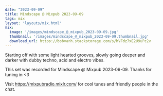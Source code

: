 ```yaml
---
date: "2023-09-09"
title: Mindscape @ Mixpub 2023-09-09
tags: mix
layout: 'layouts/mix.html'
mix:
  image: '/images/mindscape_@_mixpub_2023-09-09.jpg'
  thumbnail: '/images/mindscape_@_mixpub_2023-09-09.thumbnail.jpg'
  download_url: https://bobvanh.stackstorage.com/s/hVFdz7xE2U9uPc2v
---
```


Starting off with some light hearted grooves, slowly going deeper and darker with dubby techno, acid and electro vibes.

This set was recorded for Mindscape @ Mixpub 2023-09-09. Thanks for tuning in <3

Visit https://mixpubradio.mixlr.com/ for cool tunes and friendly people in the chat.